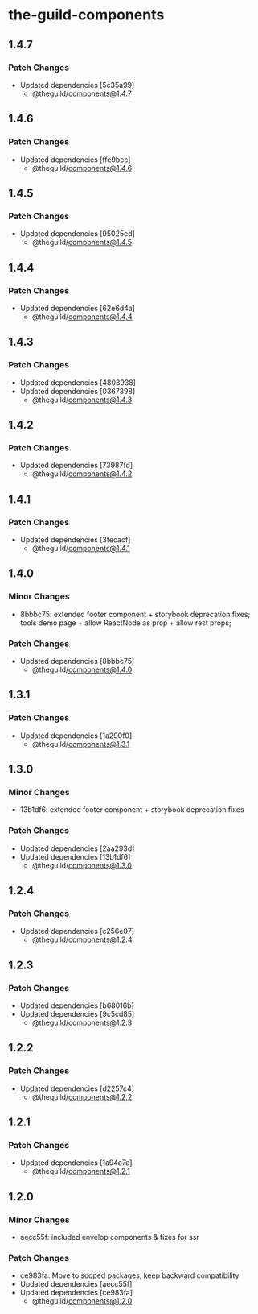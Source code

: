 # the-guild-components

## 1.4.7

### Patch Changes

- Updated dependencies [5c35a99]
  - @theguild/components@1.4.7

## 1.4.6

### Patch Changes

- Updated dependencies [ffe9bcc]
  - @theguild/components@1.4.6

## 1.4.5

### Patch Changes

- Updated dependencies [95025ed]
  - @theguild/components@1.4.5

## 1.4.4

### Patch Changes

- Updated dependencies [62e6d4a]
  - @theguild/components@1.4.4

## 1.4.3

### Patch Changes

- Updated dependencies [4803938]
- Updated dependencies [0367398]
  - @theguild/components@1.4.3

## 1.4.2

### Patch Changes

- Updated dependencies [73987fd]
  - @theguild/components@1.4.2

## 1.4.1

### Patch Changes

- Updated dependencies [3fecacf]
  - @theguild/components@1.4.1

## 1.4.0

### Minor Changes

- 8bbbc75: extended footer component + storybook deprecation fixes;
  tools demo page + allow ReactNode as prop + allow rest props;

### Patch Changes

- Updated dependencies [8bbbc75]
  - @theguild/components@1.4.0

## 1.3.1

### Patch Changes

- Updated dependencies [1a290f0]
  - @theguild/components@1.3.1

## 1.3.0

### Minor Changes

- 13b1df6: extended footer component + storybook deprecation fixes

### Patch Changes

- Updated dependencies [2aa293d]
- Updated dependencies [13b1df6]
  - @theguild/components@1.3.0

## 1.2.4

### Patch Changes

- Updated dependencies [c256e07]
  - @theguild/components@1.2.4

## 1.2.3

### Patch Changes

- Updated dependencies [b68016b]
- Updated dependencies [9c5cd85]
  - @theguild/components@1.2.3

## 1.2.2

### Patch Changes

- Updated dependencies [d2257c4]
  - @theguild/components@1.2.2

## 1.2.1

### Patch Changes

- Updated dependencies [1a94a7a]
  - @theguild/components@1.2.1

## 1.2.0

### Minor Changes

- aecc55f: included envelop components & fixes for ssr

### Patch Changes

- ce983fa: Move to scoped packages, keep backward compatibility
- Updated dependencies [aecc55f]
- Updated dependencies [ce983fa]
  - @theguild/components@1.2.0

